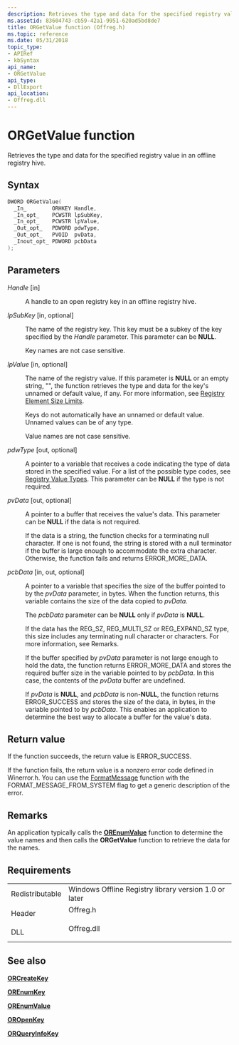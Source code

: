 ```yaml
---
description: Retrieves the type and data for the specified registry value in an offline registry hive.
ms.assetid: 83604743-cb59-42a1-9951-620ad5bd8de7
title: ORGetValue function (Offreg.h)
ms.topic: reference
ms.date: 05/31/2018
topic_type: 
- APIRef
- kbSyntax
api_name: 
- ORGetValue
api_type: 
- DllExport
api_location: 
- Offreg.dll
---
```


# ORGetValue function

Retrieves the type and data for the specified registry value in an offline registry hive.

## Syntax


```C++
DWORD ORGetValue(
  _In_        ORHKEY Handle,
  _In_opt_    PCWSTR lpSubKey,
  _In_opt_    PCWSTR lpValue,
  _Out_opt_   PDWORD pdwType,
  _Out_opt_   PVOID  pvData,
  _Inout_opt_ PDWORD pcbData
);
```



## Parameters

<dl> <dt>

*Handle* \[in\]
</dt> <dd>

A handle to an open registry key in an offline registry hive.

</dd> <dt>

*lpSubKey* \[in, optional\]
</dt> <dd>

The name of the registry key. This key must be a subkey of the key specified by the *Handle* parameter. This parameter can be **NULL**.

Key names are not case sensitive.

</dd> <dt>

*lpValue* \[in, optional\]
</dt> <dd>

The name of the registry value. If this parameter is **NULL** or an empty string, "", the function retrieves the type and data for the key's unnamed or default value, if any. For more information, see [Registry Element Size Limits](../sysinfo/registry-element-size-limits.md).

Keys do not automatically have an unnamed or default value. Unnamed values can be of any type.

Value names are not case sensitive.

</dd> <dt>

*pdwType* \[out, optional\]
</dt> <dd>

A pointer to a variable that receives a code indicating the type of data stored in the specified value. For a list of the possible type codes, see [Registry Value Types](../sysinfo/registry-value-types.md). This parameter can be **NULL** if the type is not required.

</dd> <dt>

*pvData* \[out, optional\]
</dt> <dd>

A pointer to a buffer that receives the value's data. This parameter can be **NULL** if the data is not required.

If the data is a string, the function checks for a terminating null character. If one is not found, the string is stored with a null terminator if the buffer is large enough to accommodate the extra character. Otherwise, the function fails and returns ERROR\_MORE\_DATA.

</dd> <dt>

*pcbData* \[in, out, optional\]
</dt> <dd>

A pointer to a variable that specifies the size of the buffer pointed to by the *pvData* parameter, in bytes. When the function returns, this variable contains the size of the data copied to *pvData*.

The *pcbData* parameter can be **NULL** only if *pvData* is **NULL**.

If the data has the REG\_SZ, REG\_MULTI\_SZ or REG\_EXPAND\_SZ type, this size includes any terminating null character or characters. For more information, see Remarks.

If the buffer specified by *pvData* parameter is not large enough to hold the data, the function returns ERROR\_MORE\_DATA and stores the required buffer size in the variable pointed to by *pcbData*. In this case, the contents of the *pvData* buffer are undefined.

If *pvData* is **NULL**, and *pcbData* is non-**NULL**, the function returns ERROR\_SUCCESS and stores the size of the data, in bytes, in the variable pointed to by *pcbData*. This enables an application to determine the best way to allocate a buffer for the value's data.

</dd> </dl>

## Return value

If the function succeeds, the return value is ERROR\_SUCCESS.

If the function fails, the return value is a nonzero error code defined in Winerror.h. You can use the [FormatMessage](/windows/win32/api/winbase/nf-winbase-formatmessage) function with the FORMAT\_MESSAGE\_FROM\_SYSTEM flag to get a generic description of the error.

## Remarks

An application typically calls the [**OREnumValue**](orenumvalue.md) function to determine the value names and then calls the **ORGetValue** function to retrieve the data for the names.

## Requirements



|                            |                                                                                       |
|----------------------------|---------------------------------------------------------------------------------------|
| Redistributable<br/> | Windows Offline Registry library version 1.0 or later<br/>                      |
| Header<br/>          | <dl> <dt>Offreg.h</dt> </dl>   |
| DLL<br/>             | <dl> <dt>Offreg.dll</dt> </dl> |



## See also

<dl> <dt>

[**ORCreateKey**](orcreatekey.md)
</dt> <dt>

[**OREnumKey**](orenumkey.md)
</dt> <dt>

[**OREnumValue**](orenumvalue.md)
</dt> <dt>

[**OROpenKey**](oropenkey.md)
</dt> <dt>

[**ORQueryInfoKey**](orqueryinfokey.md)
</dt> </dl>

 

 
